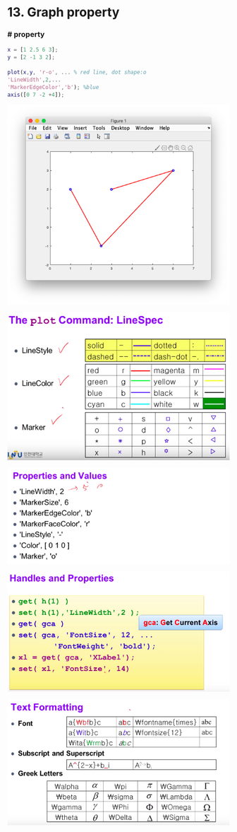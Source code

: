 # 13. Graph property



### # property

```matlab
x = [1 2.5 6 3];
y = [2 -1 3 2];

plot(x,y, 'r-o', ... % red line, dot shape:o
'LineWidth',2,...
'MarkerEdgeColor','b'); %blue
axis([0 7 -2 +4]);
```

![property](property.png)

![property2](property2.png)



![property3](property3.png)



![property4](property4.png)

![property5](property5.png)